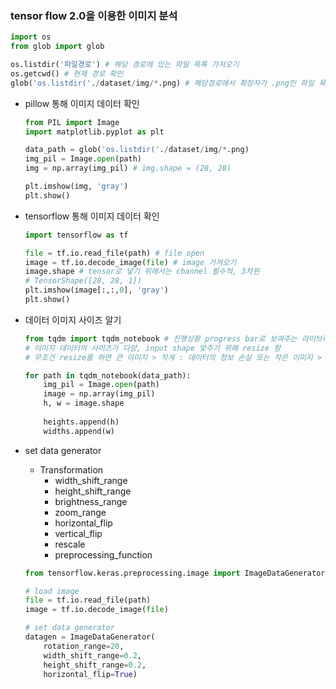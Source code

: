 ### tensor flow 2.0을 이용한 이미지 분석



```py
import os
from glob import glob

os.listdir('파일경로') # 해당 경로에 있는 파일 목록 가져오기
os.getcwd() # 현재 경로 확인
glob('os.listdir('./dataset/img/*.png) # 해당경로에서 확장자가 .png인 파일 목록 가져오기
```

- pillow 통해 이미지 데이터 확인

  ```py
  from PIL import Image
  import matplotlib.pyplot as plt
  
  data_path = glob('os.listdir('./dataset/img/*.png)
  img_pil = Image.open(path)
  img = np.array(img_pil) # img.shape = (28, 28)
  
  plt.imshow(img, 'gray')
  plt.show()
  ```

- tensorflow 통해 이미지 데이터 확인

  ```py
  import tensorflow as tf
  
  file = tf.io.read_file(path) # file open
  image = tf.io.decode_image(file) # image 가져오기
  image.shape # tensor로 넣기 위해서는 channel 필수적, 3차원
  # TensorShape([28, 28, 1])
  plt.imshow(image[:,:,0], 'gray')
  plt.show()
  ```

- 데이터 이미지 사이즈 알기

  ```py
  from tqdm import tqdm_notebook # 진행상황 progress bar로 보여주는 라이브러리
  # 이미지 데이터의 사이즈가 다양, input shape 맞추기 위해 resize 함
  # 무조건 resize를 하면 큰 이미지 > 작게 : 데이터의 정보 손실 또는 작은 이미지 > 크게 : 이미지 키우면 학습에 방해되기도 함
  
  for path in tqdm_notebook(data_path):
      img_pil = Image.open(path)
      image = np.array(img_pil)
      h, w = image.shape
      
      heights.append(h)
      widths.append(w)
  ```

- set data generator

  - Transformation
    - width_shift_range 
    - height_shift_range 
    - brightness_range 
    - zoom_range 
    - horizontal_flip 
    - vertical_flip 
    - rescale 
    - preprocessing_function

  ```py
  from tensorflow.keras.preprocessing.image import ImageDataGenerator
  
  # load image
  file = tf.io.read_file(path)
  image = tf.io.decode_image(file)
  
  # set data generator
  datagen = ImageDataGenerator(
      rotation_range=20,
      width_shift_range=0.2,
      height_shift_range=0.2,
      horizontal_flip=True)
  ```

